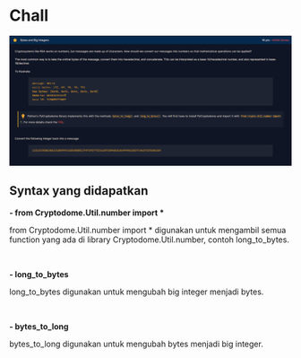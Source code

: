 <h1>Chall</h1>
<img src="img/big_int.png">

<h2><strong>Syntax yang didapatkan</strong></h2>

<p><strong>- from Cryptodome.Util.number import *</strong></p>
<p>from Cryptodome.Util.number import * digunakan untuk mengambil semua function yang ada di library Cryptodome.Util.number, contoh long_to_bytes.</p>

<br>

<p><strong>- long_to_bytes</strong></p>
<p>long_to_bytes digunakan untuk mengubah big integer menjadi bytes.</p>

<br>

<p><strong>- bytes_to_long</strong></p>
<p>bytes_to_long digunakan untuk mengubah bytes menjadi big integer.</p>